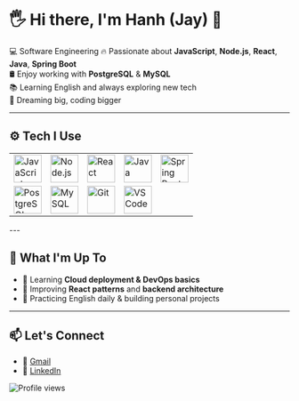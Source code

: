 # 🖐️ Hi there, I'm Hanh (Jay) 👋

💻 Software Engineering 
🔥 Passionate about **JavaScript**, **Node.js**, **React**, **Java**, **Spring Boot**  
🛢️ Enjoy working with **PostgreSQL** & **MySQL**  
📚 Learning English and always exploring new tech  
🌱 Dreaming big, coding bigger

---

## ⚙️ Tech I Use

<table>
  <tr>
    <td><img src="https://skillicons.dev/icons?i=js" alt="JavaScript" width="50"/></td>
    <td><img src="https://skillicons.dev/icons?i=nodejs" alt="Node.js" width="50"/></td>
    <td><img src="https://skillicons.dev/icons?i=react" alt="React" width="50"/></td>
    <td><img src="https://skillicons.dev/icons?i=java" alt="Java" width="50"/></td>
    <td><img src="https://skillicons.dev/icons?i=spring" alt="Spring Boot" width="50"/></td>
  </tr>
  <tr>
    <td><img src="https://skillicons.dev/icons?i=postgres" alt="PostgreSQL" width="50"/></td>
    <td><img src="https://skillicons.dev/icons?i=mysql" alt="MySQL" width="50"/></td>
    <td><img src="https://skillicons.dev/icons?i=git" alt="Git" width="50"/></td>
    <td><img src="https://skillicons.dev/icons?i=vscode" alt="VS Code" width="50"/></td>
    <td></td>
  </tr>
</table>
---

## 🚀 What I'm Up To

- 🌱 Learning **Cloud deployment & DevOps basics**
- 🧠 Improving **React patterns** and **backend architecture**
- 📖 Practicing English daily & building personal projects

---

## 📫 Let's Connect

- 📧 [Gmail](mailto:your.email@gmail.com)
- 💼 [LinkedIn](https://linkedin.com/in/ho-van-hanh-4a9b63336)

![Profile views](https://komarev.com/ghpvc/?username=hanh-dev&color=orange)
